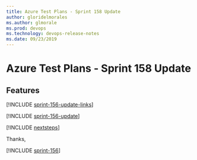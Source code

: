 ```yaml
---
title: Azure Test Plans - Sprint 158 Update
author: gloridelmorales
ms.author: glmorale
ms.prod: devops
ms.technology: devops-release-notes
ms.date: 09/23/2019
---
```


# Azure Test Plans - Sprint 158 Update

## Features

[!INCLUDE [sprint-156-update-links](../_shared/testplans/sprint-156-update-links.md)]

[!INCLUDE [sprint-156-update](../_shared/testplans/sprint-156-update.md)]

[!INCLUDE [nextsteps](../_shared/nextsteps.md)]

Thanks,

[!INCLUDE [sprint-156](../_shared/signer/sprint-156.md)]
